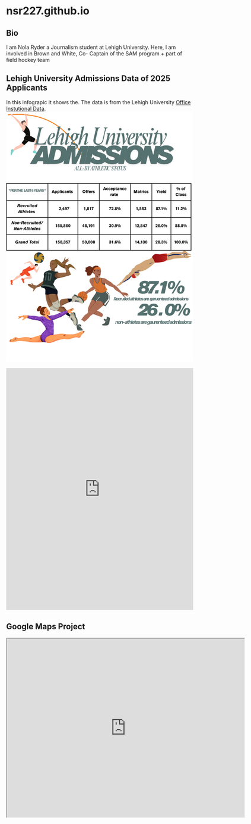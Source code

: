 # nsr227.github.io

## Bio
I am Nola Ryder a Journalism student at Lehigh University. Here, I am involved in Brown and White, Co- Captain of the SAM program + part of field hockey team

## Lehigh University Admissions Data of 2025 Applicants 
In this infograpic it shows the. The data is from the Lehigh University [Office Instutional Data](https://data.lehigh.edu/incoming-class-summaries).  
![infographic](https://github.com/nsr227/nsr227.github.io/blob/main/Lehigh%20University.png?raw=true)


<iframe src='https://cdn.knightlab.com/libs/timeline3/latest/embed/index.html?source=v2%3A2PACX-1vQkmLH-cU8OlN4ze7-zDj3yXb6UDVmr4IoGP42-QrxWRaOIc9peYxVrd6sjEgQ62JgZltqMnsd4d2wx&font=Default&lang=en&initial_zoom=2&width=100%25&height=650' width='100%' height='650' webkitallowfullscreen mozallowfullscreen allowfullscreen frameborder='0'></iframe>

## Google Maps Project 
<iframe src="https://www.google.com/maps/d/embed?mid=1-EuefpnqVy8pEkKA26BIFl3Mnm6gKTE&ehbc=2E312F" width="640" height="480"></iframe>
